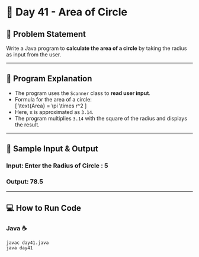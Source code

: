 # 🌟 Day 41 - Area of Circle

## 📌 Problem Statement
Write a Java program to **calculate the area of a circle** by taking the radius as input from the user.

---

## 📝 Program Explanation
- The program uses the `Scanner` class to **read user input**.
- Formula for the area of a circle:  
  \[
  \text{Area} = \pi \times r^2
  \]
- Here, `π` is approximated as `3.14`.
- The program multiplies `3.14` with the square of the radius and displays the result.

---

## 📝 Sample Input & Output  

### Input:  Enter the Radius of Circle : 5


### Output:  78.5

---

## 💻 How to Run Code 
### Java ☕
```
javac day41.java
java day41
